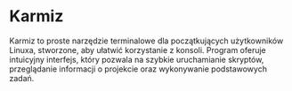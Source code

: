 # Karmiz
Karmiz to proste narzędzie terminalowe dla początkujących użytkowników Linuxa, stworzone, aby ułatwić korzystanie z konsoli. Program oferuje intuicyjny interfejs, który pozwala na szybkie uruchamianie skryptów, przeglądanie informacji o projekcie oraz wykonywanie podstawowych zadań.
